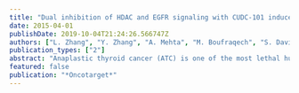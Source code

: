 ```yaml
---
title: "Dual inhibition of HDAC and EGFR signaling with CUDC-101 induces potent suppression of tumor growth and metastasis in anaplastic thyroid cancer"
date: 2015-04-01
publishDate: 2019-10-04T21:24:26.566747Z
authors: ["L. Zhang", "Y. Zhang", "A. Mehta", "M. Boufraqech", "S. Davis", "J. Wang", "Z. Tian", "Z. Yu", "M. B. Boxer", "J. A. Kiefer", "J. A. Copland", "R. C. Smallridge", "Z. Li", "M. Shen", "E. Kebebew"]
publication_types: ["2"]
abstract: "Anaplastic thyroid cancer (ATC) is one of the most lethal human malignancies that currently has no effective therapy. We performed quantitative high-throughput screening (qHTS) in three ATC cell lines using 3,282 clinically approved drugs and drug candidates, and identified 100 active agents. Enrichment analysis of active compounds showed that inhibitors of EGFR and histone deacetylase (HDAC) were most active. Of these, the first-in-class dual inhibitor of EGFR, HER2 and HDACs, CUDC-101, had the highest efficacy and lower IC50 than established drugs. We validated that CUDC-101 inhibited cellular proliferation and resulted in cell death by inducing cell cycle arrest and caspase-dependent apoptosis. CUDC-101 also inhibited cellular migration in vitro. Mechanistically, CUDC-101 inhibited MAPK signaling and histone deacetylation in ATC cell lines with multiple driver mutations present in human ATC. The anticancer effect of CUDC-101 was associated with increased expression of p21 and E-cadherin, and reduced expression of survivin, XIAP, β-catenin, N-cadherin, and Vimentin. In an in vivo mouse model of metastatic ATC, CUDC-101 inhibited tumor growth and metastases, and significantly prolonged survival. Response to CUDC-101 treatment in vivo was associated with increased histone 3 acetylation and reduced survivin expression. Our findings provide a preclinical basis to evaluate CUDC-101 therapy in ATC."
featured: false
publication: "*Oncotarget*"
---
```


